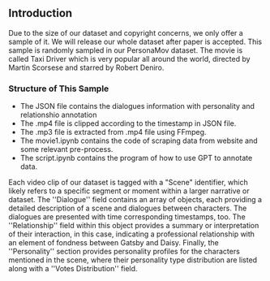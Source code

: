 ## Introduction
Due to the size of our dataset and copyright concerns, we only offer a sample of it. We will release our whole dataset after paper is accepted. This sample is randomly sampled in our PersonaMov dataset. The movie is called Taxi Driver which is very popular all around the world, directed by Martin Scorsese and starred by Robert Deniro.
### Structure of This Sample
- The JSON file contains the dialogues information with personality and relationshio annotation
- The .mp4 file is clipped according to the timestamp in JSON file.
- The .mp3 file is extracted from .mp4 file using FFmpeg.
- The movie1.ipynb contains the code of scraping data from website and some relevant pre-process.
- The script.ipynb contains the program of how to use GPT to annotate data.

Each video clip of our dataset is tagged with a "Scene" identifier, which likely refers to a specific segment or moment within a larger narrative or dataset. The ''Dialogue'' field contains an array of objects, each providing a detailed description of a scene and dialogues between characters. The dialogues are presented with time corresponding timestamps, too. The ''Relationship'' field within this object provides a summary or interpretation of their interaction, in this case, indicating a professional relationship with an element of fondness between Gatsby and Daisy. Finally, the ''Personality'' section provides personality profiles for the characters mentioned in the scene, where their personality type distribution are listed along with a ''Votes Distribution'' field.
